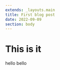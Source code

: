```yaml
---
extends: _layouts.main
title: First blog post
date: 2022-09-09
section: body
---
```


# This is it

hello bello
